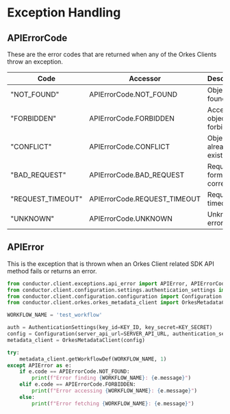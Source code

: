# Exception Handling

## APIErrorCode

These are the error codes that are returned when any of the Orkes Clients throw an exception.

| Code  | Accessor | Description |
| --- | --- | --- |
|"NOT_FOUND"|APIErrorCode.NOT_FOUND|Object not found|
|"FORBIDDEN"|APIErrorCode.FORBIDDEN|Access to object is forbidden|
|"CONFLICT"|APIErrorCode.CONFLICT|Object already exists|
|"BAD_REQUEST"|APIErrorCode.BAD_REQUEST|Request not formed correctly|
|"REQUEST_TIMEOUT"|APIErrorCode.REQUEST_TIMEOUT|Request timed out|
|"UNKNOWN"|APIErrorCode.UNKNOWN|Unknown error|

## APIError

This is the exception that is thrown when an Orkes Client related SDK API method fails or returns an error.

```python
from conductor.client.exceptions.api_error import APIError, APIErrorCode
from conductor.client.configuration.settings.authentication_settings import AuthenticationSettings
from conductor.client.configuration.configuration import Configuration
from conductor.client.orkes.orkes_metadata_client import OrkesMetadataClient

WORKFLOW_NAME = 'test_workflow'

auth = AuthenticationSettings(key_id=KEY_ID, key_secret=KEY_SECRET)
config = Configuration(server_api_url=SERVER_API_URL, authentication_settings=auth)
metadata_client = OrkesMetadataClient(config)

try:
    metadata_client.getWorkflowDef(WORKFLOW_NAME, 1)
except APIError as e:
    if e.code == APIErrorCode.NOT_FOUND:
        print(f"Error finding {WORKFLOW_NAME}: {e.message}")
    elif e.code == APIErrorCode.FORBIDDEN:
        print(f"Error accessing {WORKFLOW_NAME}: {e.message}")
    else:
        print(f"Error fetching {WORKFLOW_NAME}: {e.message}")
    
```
